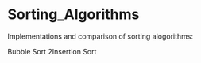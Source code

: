 # Sorting_Algorithms
Implementations and comparison of sorting alogorithms:

Bubble Sort
2Insertion Sort 


